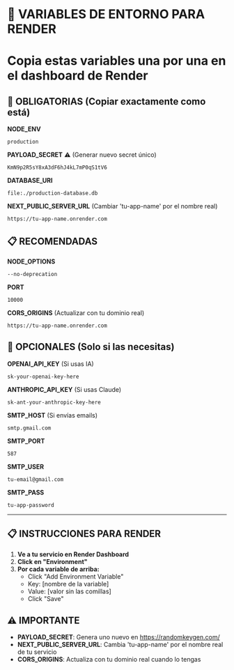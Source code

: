 # 🔐 VARIABLES DE ENTORNO PARA RENDER
# Copia estas variables una por una en el dashboard de Render

## 🚨 OBLIGATORIAS (Copiar exactamente como está)

**NODE_ENV**
```
production
```

**PAYLOAD_SECRET** ⚠️ (Generar nuevo secret único)
```
KmN9p2R5sY8xA3dF6hJ4kL7mP0qS1tV6
```

**DATABASE_URI**
```
file:./production-database.db
```

**NEXT_PUBLIC_SERVER_URL** (Cambiar 'tu-app-name' por el nombre real)
```
https://tu-app-name.onrender.com
```

## 📋 RECOMENDADAS

**NODE_OPTIONS**
```
--no-deprecation
```

**PORT**
```
10000
```

**CORS_ORIGINS** (Actualizar con tu dominio real)
```
https://tu-app-name.onrender.com
```

## 🔧 OPCIONALES (Solo si las necesitas)

**OPENAI_API_KEY** (Si usas IA)
```
sk-your-openai-key-here
```

**ANTHROPIC_API_KEY** (Si usas Claude)
```
sk-ant-your-anthropic-key-here
```

**SMTP_HOST** (Si envías emails)
```
smtp.gmail.com
```

**SMTP_PORT**
```
587
```

**SMTP_USER**
```
tu-email@gmail.com
```

**SMTP_PASS**
```
tu-app-password
```

---

## 📋 INSTRUCCIONES PARA RENDER

1. **Ve a tu servicio en Render Dashboard**
2. **Click en "Environment"**
3. **Por cada variable de arriba:**
   - Click "Add Environment Variable"
   - Key: [nombre de la variable]
   - Value: [valor sin las comillas]
   - Click "Save"

## ⚠️ IMPORTANTE
- **PAYLOAD_SECRET**: Genera uno nuevo en https://randomkeygen.com/
- **NEXT_PUBLIC_SERVER_URL**: Cambia 'tu-app-name' por el nombre real de tu servicio
- **CORS_ORIGINS**: Actualiza con tu dominio real cuando lo tengas